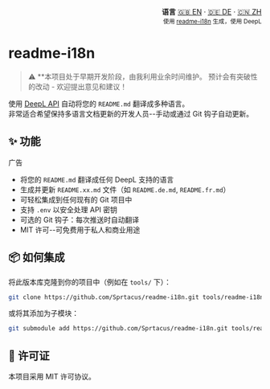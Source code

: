 <!-- readme-i18n start -->
<p align="right">
  <strong>语言</strong> <a href="../README.md">🇬🇧 EN</a> ·
  <a href="README.DE.md">🇩🇪 DE</a> ·
  <a href="README.ZH.md">🇨🇳 ZH</a><br>
  <sub>使用 <a href="https://github.com/Sprtacus/readme-i18n/">readme-i18n</a> 生成，使用 DeepL</sub>
</p>
<!-- readme-i18n end -->

# readme-i18n

> ⚠️ **本项目处于早期开发阶段，由我利用业余时间维护。
> 预计会有突破性的改动 - 欢迎提出意见和建议！

使用 [DeepL API](https://www.deepl.com/docs-api/) 自动将您的 `README.md` 翻译成多种语言。  
非常适合希望保持多语言文档更新的开发人员--手动或通过 Git 钩子自动更新。

## ✨ 功能
广告
- 将您的 `README.md` 翻译成任何 DeepL 支持的语言
- 生成并更新 `README.xx.md` 文件（如 `README.de.md`, `README.fr.md`）
- 可轻松集成到任何现有的 Git 项目中
- 支持 `.env` 以安全处理 API 密钥
- 可选的 Git 钩子：每次推送时自动翻译
- MIT 许可--可免费用于私人和商业用途

## 📦 如何集成

将此版本库克隆到你的项目中（例如在 `tools/` 下）：

```bash
git clone https://github.com/Sprtacus/readme-i18n.git tools/readme-i18n
```
或将其添加为子模块：
```bash
git submodule add https://github.com/Sprtacus/readme-i18n.git tools/readme-i18n
```

## 📄 许可证

本项目采用 MIT 许可协议。
